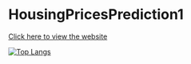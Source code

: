 # HousingPricesPrediction1

[Click here to view the website](http://thopuriharshitha.pythonanywhere.com/)

[![Top Langs](https://github-readme-stats.vercel.app/api/top-langs/?username=anuraghazra)](https://github.com/anuraghazra/github-readme-stats)
